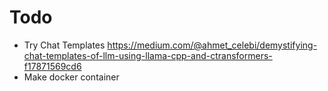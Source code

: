 # Todo
- Try Chat Templates https://medium.com/@ahmet_celebi/demystifying-chat-templates-of-llm-using-llama-cpp-and-ctransformers-f17871569cd6
- Make docker container

